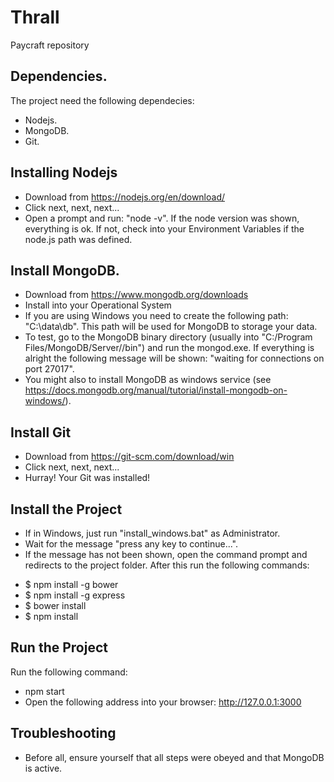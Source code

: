 # Thrall
Paycraft repository

## Dependencies.

The project need the following dependecies:
* Nodejs.
* MongoDB.
* Git.

## Installing Nodejs
* Download from https://nodejs.org/en/download/
* Click next, next, next...
* Open a prompt and run: "node -v". If the node version was shown, everything is ok. If not, check into your Environment Variables if the node.js path was defined.

## Install MongoDB.
* Download from https://www.mongodb.org/downloads
* Install into your Operational System
* If you are using Windows you need to create the following path: "C:\data\db". This path will be used for MongoDB to storage your data.
* To test, go to the MongoDB binary directory (usually into "C:/Program Files/MongoDB/Server/<version>/bin") and run the mongod.exe. If everything is alright the following message will be shown: "waiting for connections on port 27017".
* You might also to install MongoDB as windows service (see https://docs.mongodb.org/manual/tutorial/install-mongodb-on-windows/).

## Install Git
* Download from https://git-scm.com/download/win
* Click next, next, next...
* Hurray! Your Git was installed!

## Install the Project
* If in Windows, just run "install_windows.bat" as Administrator.
* Wait for the message "press any key to continue...".
* If the message has not been shown, open the command prompt and redirects to the project folder. After this run the following commands:
- $ npm install -g bower
- $ npm install -g express
- $ bower install
- $ npm install

## Run the Project
Run the following command:
- npm start
- Open the following address into your browser: http://127.0.0.1:3000

## Troubleshooting
* Before all, ensure yourself that all steps were obeyed and that MongoDB is active.
